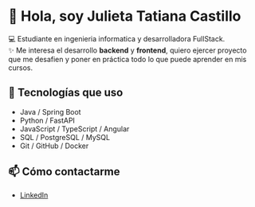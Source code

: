 # 👋 Hola, soy Julieta Tatiana Castillo

💻 Estudiante en ingenieria informatica y desarrolladora FullStack.  
✨ Me interesa el desarrollo **backend** y **frontend**, quiero ejercer proyecto que me desafien y poner en práctica todo lo que puede aprender en mis cursos.  

## 🚀 Tecnologías que uso
- Java / Spring Boot  
- Python / FastAPI  
- JavaScript / TypeScript / Angular  
- SQL / PostgreSQL / MySQL  
- Git / GitHub / Docker

## 📫 Cómo contactarme
- [LinkedIn](https://www.linkedin.com/in/julieta-tatiana-castillo/)  
